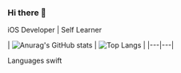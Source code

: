 ### Hi there 👋

<!--
**1lugesya/1lugesya** is a ✨ _special_ ✨ repository because its `README.md` (this file) appears on your GitHub profile.


Here are some ideas to get you started:

- 🌱 I’m currently learning swift
- 👯 I’m looking to collaborate on IOS Development
- 💬 Ask me about 
- 📫 How to reach me: ... 
- 😄 Pronouns: ...
- ⚡ Fun fact: ...
--> iOS Developer | Self Learner

| ![Anurag's GitHub stats](https://github-readme-stats.vercel.app/api?username=1lugesya&count_private=true&langs_count=true&show_icons=true) | ![Top Langs](https://github-readme-stats.vercel.app/api/top-langs/?username=1lugesya) | |---|---|


Languages
swift



